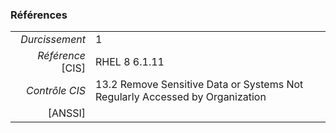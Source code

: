 ### Références

|                 |    |
|----------------:|:---|
|   *Durcissement*| 1 |
|*Référence* [CIS]| RHEL 8 6.1.11 |
|   *Contrôle CIS*| 13.2 Remove Sensitive Data or Systems Not Regularly Accessed by Organization |
|          [ANSSI]|  |
